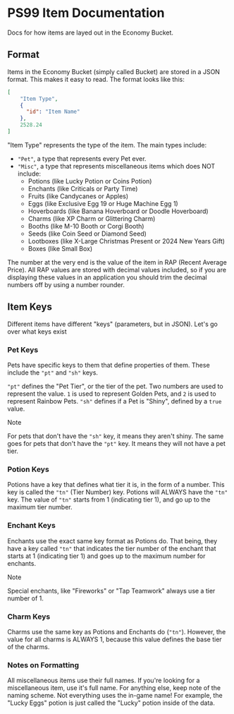 # PS99 Item Documentation
Docs for how items are layed out in the Economy Bucket.

## Format
Items in the Economy Bucket (simply called Bucket) are stored in a JSON format. This makes it easy to read. The format looks like this:
```json
[
    "Item Type",
    {
      "id": "Item Name"
    },
    2528.24
]
```

"Item Type" represents the type of the item. The main types include:
- `"Pet"`, a type that represents every Pet ever.
- `"Misc"`, a type that represents miscellaneous items which does NOT include:
  - Potions (like Lucky Potion or Coins Potion)
  - Enchants (like Criticals or Party Time)
  - Fruits (like Candycanes or Apples)
  - Eggs (like Exclusive Egg 19 or Huge Machine Egg 1)
  - Hoverboards (like Banana Hoverboard or Doodle Hoverboard)
  - Charms (like XP Charm or Glittering Charm)
  - Booths (like M-10 Booth or Corgi Booth)
  - Seeds (like Coin Seed or Diamond Seed)
  - Lootboxes (like X-Large Christmas Present or 2024 New Years Gift)
  - Boxes (like Small Box)

The number at the very end is the value of the item in RAP (Recent Average Price). All RAP values are stored with decimal values included, so if you are displaying these values in an application you should trim the decimal numbers off by using a number rounder.
 
## Item Keys
Different items have different "keys" (parameters, but in JSON). Let's go over what keys exist

### Pet Keys
Pets have specific keys to them that define properties of them. These include the `"pt"` and `"sh"` keys.

`"pt"` defines the "Pet Tier", or the tier of the pet. Two numbers are used to represent the value. `1` is used to represent Golden Pets, and `2` is used to represent Rainbow Pets.
`"sh"` defines if a Pet is "Shiny", defined by a `true` value.

> [!NOTE]
> For pets that don't have the `"sh"` key, it means they aren't shiny. The same goes for pets that don't have the `"pt"` key. It means they will not have a pet tier.

### Potion Keys
Potions have a key that defines what tier it is, in the form of a number. This key is called the `"tn"` (Tier Number) key. Potions will ALWAYS have the `"tn"` key. The value of `"tn"` starts from 1 (indicating tier 1), and go up to the maximum tier number.

### Enchant Keys
Enchants use the exact same key format as Potions do. That being, they have a key called `"tn"` that indicates the tier number of the enchant that starts at 1 (indicating tier 1) and goes up to the maximum number for enchants.

> [!NOTE]
> Special enchants, like "Fireworks" or "Tap Teamwork" always use a tier number of 1.

### Charm Keys
Charms use the same key as Potions and Enchants do (`"tn"`). However, the value for all charms is ALWAYS 1, because this value defines the base tier of the charms.

### Notes on Formatting
All miscellaneous items use their full names. If you're looking for a miscellaneous item, use it's full name.
For anything else, keep note of the naming scheme. Not everything uses the in-game name! For example, the "Lucky Eggs" potion is just called the "Lucky" potion inside of the data.
